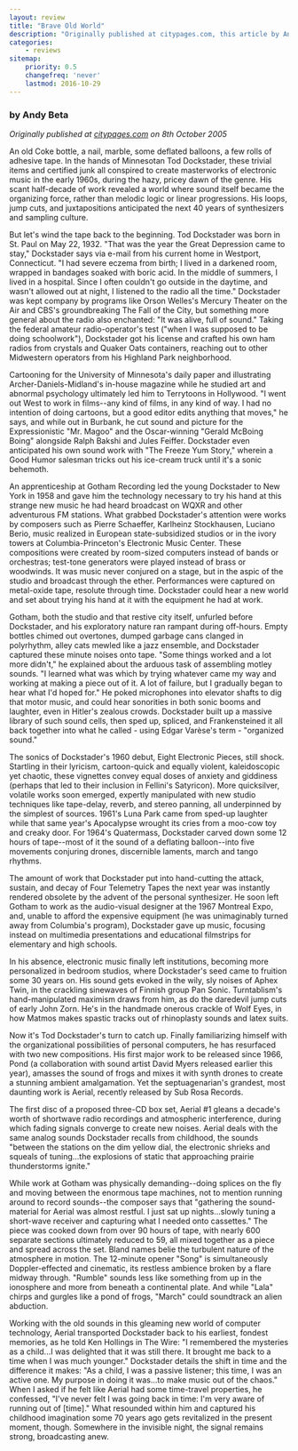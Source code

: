 ```yaml
---
layout: review
title: "Brave Old World"
description: "Originally published at citypages.com, this article by Andy Beta is a good introduction to the life and recorded output of Tod Dockstader"
categories:
    - reviews
sitemap:
    priority: 0.5
    changefreq: 'never'
    lastmod: 2016-10-29
---
```


### by Andy Beta

_Originally published at [citypages.com](http://www.citypages.com/) on 8th October 2005_

An old Coke bottle, a nail, marble, some deflated balloons, a few rolls of adhesive tape. In the hands of Minnesotan Tod Dockstader, these trivial items and certified junk all conspired to create masterworks of electronic music in the early 1960s, during the hazy, pricey dawn of the genre. His scant half-decade of work revealed a world where sound itself became the organizing force, rather than melodic logic or linear progressions. His loops, jump cuts, and juxtapositions anticipated the next 40 years of synthesizers and sampling culture.

But let's wind the tape back to the beginning. Tod Dockstader was born in St. Paul on May 22, 1932. "That was the year the Great Depression came to stay," Dockstader says via e-mail from his current home in Westport, Connecticut. "I had severe eczema from birth; I lived in a darkened room, wrapped in bandages soaked with boric acid. In the middle of summers, I lived in a hospital. Since I often couldn't go outside in the daytime, and wasn't allowed out at night, I listened to the radio all the time." Dockstader was kept company by programs like Orson Welles's Mercury Theater on the Air and CBS's groundbreaking The Fall of the City, but something more general about the radio also enchanted: "It was alive, full of sound." Taking the federal amateur radio-operator's test ("when I was supposed to be doing schoolwork"), Dockstader got his license and crafted his own ham radios from crystals and Quaker Oats containers, reaching out to other Midwestern operators from his Highland Park neighborhood.

Cartooning for the University of Minnesota's daily paper and illustrating Archer-Daniels-Midland's in-house magazine while he studied art and abnormal psychology ultimately led him to Terrytoons in Hollywood. "I went out West to work in films--any kind of films, in any kind of way. I had no intention of doing cartoons, but a good editor edits anything that moves," he says, and while out in Burbank, he cut sound and picture for the Expressionistic "Mr. Magoo" and the Oscar-winning "Gerald McBoing Boing" alongside Ralph Bakshi and Jules Feiffer. Dockstader even anticipated his own sound work with "The Freeze Yum Story," wherein a Good Humor salesman tricks out his ice-cream truck until it's a sonic behemoth.

An apprenticeship at Gotham Recording led the young Dockstader to New York in 1958 and gave him the technology necessary to try his hand at this strange new music he had heard broadcast on WQXR and other adventurous FM stations. What grabbed Dockstader's attention were works by composers such as Pierre Schaeffer, Karlheinz Stockhausen, Luciano Berio, music realized in European state-subsidized studios or in the ivory towers at Columbia-Princeton's Electronic Music Center. These compositions were created by room-sized computers instead of bands or orchestras; test-tone generators were played instead of brass or woodwinds. It was music never conjured on a stage, but in the aspic of the studio and broadcast through the ether. Performances were captured on metal-oxide tape, resolute through time. Dockstader could hear a new world and set about trying his hand at it with the equipment he had at work.

Gotham, both the studio and that restive city itself, unfurled before Dockstader, and his exploratory nature ran rampant during off-hours. Empty bottles chimed out overtones, dumped garbage cans clanged in polyrhythm, alley cats mewled like a jazz ensemble, and Dockstader captured these minute noises onto tape. "Some things worked and a lot more didn't," he explained about the arduous task of assembling motley sounds. "I learned what was which by trying whatever came my way and working at making a piece out of it. A lot of failure, but I gradually began to hear what I'd hoped for." He poked microphones into elevator shafts to dig that motor music, and could hear sonorities in both sonic booms and laughter, even in Hitler's zealous crowds. Dockstader built up a massive library of such sound cells, then sped up, spliced, and Frankensteined it all back together into what he called - using Edgar Varèse's term - "organized sound."

The sonics of Dockstader's 1960 debut, Eight Electronic Pieces, still shock. Startling in their lyricism, cartoon-quick and equally violent, kaleidoscopic yet chaotic, these vignettes convey equal doses of anxiety and giddiness (perhaps that led to their inclusion in Fellini's Satyricon). More quicksilver, volatile works soon emerged, expertly manipulated with new studio techniques like tape-delay, reverb, and stereo panning, all underpinned by the simplest of sources. 1961's Luna Park came from sped-up laughter while that same year's Apocalypse wrought its cries from a moo-cow toy and creaky door. For 1964's Quatermass, Dockstader carved down some 12 hours of tape--most of it the sound of a deflating balloon--into five movements conjuring drones, discernible laments, march and tango rhythms.

The amount of work that Dockstader put into hand-cutting the attack, sustain, and decay of Four Telemetry Tapes the next year was instantly rendered obsolete by the advent of the personal synthesizer. He soon left Gotham to work as the audio-visual designer at the 1967 Montreal Expo, and, unable to afford the expensive equipment (he was unimaginably turned away from Columbia's program), Dockstader gave up music, focusing instead on multimedia presentations and educational filmstrips for elementary and high schools.

In his absence, electronic music finally left institutions, becoming more personalized in bedroom studios, where Dockstader's seed came to fruition some 30 years on. His sound gets evoked in the wily, sly noises of Aphex Twin, in the crackling sinewaves of Finnish group Pan Sonic. Turntablism's hand-manipulated maximism draws from him, as do the daredevil jump cuts of early John Zorn. He's in the handmade onerous crackle of Wolf Eyes, in how Matmos makes spastic tracks out of rhinoplasty sounds and latex suits.

Now it's Tod Dockstader's turn to catch up. Finally familiarizing himself with the organizational possibilities of personal computers, he has resurfaced with two new compositions. His first major work to be released since 1966, Pond (a collaboration with sound artist David Myers released earlier this year), amasses the sound of frogs and mixes it with synth drones to create a stunning ambient amalgamation. Yet the septuagenarian's grandest, most daunting work is Aerial, recently released by Sub Rosa Records.

The first disc of a proposed three-CD box set, Aerial #1 gleans a decade's worth of shortwave radio recordings and atmospheric interference, during which fading signals converge to create new noises. Aerial deals with the same analog sounds Dockstader recalls from childhood, the sounds "between the stations on the dim yellow dial, the electronic shrieks and squeals of tuning...the explosions of static that approaching prairie thunderstorms ignite."

While work at Gotham was physically demanding--doing splices on the fly and moving between the enormous tape machines, not to mention running around to record sounds--the composer says that "gathering the sound-material for Aerial was almost restful. I just sat up nights...slowly tuning a short-wave receiver and capturing what I needed onto cassettes." The piece was cooked down from over 90 hours of tape, with nearly 600 separate sections ultimately reduced to 59, all mixed together as a piece and spread across the set. Bland names belie the turbulent nature of the atmosphere in motion. The 12-minute opener "Song" is simultaneously Doppler-effected and cinematic, its restless ambience broken by a flare midway through. "Rumble" sounds less like something from up in the ionosphere and more from beneath a continental plate. And while "Lala" chirps and gurgles like a pond of frogs, "March" could soundtrack an alien abduction.

Working with the old sounds in this gleaming new world of computer technology, Aerial transported Dockstader back to his earliest, fondest memories, as he told Ken Hollings in The Wire: "I remembered the mysteries as a child...I was delighted that it was still there. It brought me back to a time when I was much younger." Dockstader details the shift in time and the difference it makes: "As a child, I was a passive listener; this time, I was an active one. My purpose in doing it was...to make music out of the chaos." When I asked if he felt like Aerial had some time-travel properties, he confessed, "I've never felt I was going back in time: I'm very aware of running out of [time]." What resounded within him and captured his childhood imagination some 70 years ago gets revitalized in the present moment, though. Somewhere in the invisible night, the signal remains strong, broadcasting anew.